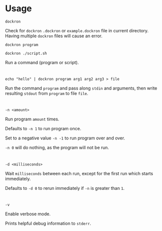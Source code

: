 # Usage
```
dockron 
```
Check for `dockron` `.dockron` or `example.dockron` file in current directory. Having multiple `dockron` files will cause an error.

```
dockron program
```
```
dockron ./script.sh
```
Run a command (program or script).
#
```
echo "hello" | dockron program arg1 arg2 arg3 > file
```
Run the command `program` and pass along `stdin` and arguments, then write resulting `stdout` from `program` to file `file`.
#
```
-n <amount>
```
Run program `amount` times.

Defaults to `-n 1` to run program once.

Set to a negative value `-n -1` to run program over and over.

`-n 0` will do nothing, as the program will not be run.
#
```
-d <milliseconds>
```
Wait `milliseconds` between each run, except for the first run which starts immediately.

Defaults to `-d 0` to rerun immediately if `-n` is greater than `1`.
#
```
-v
```
Enable verbose mode.

Prints helpful debug information to `stderr`.